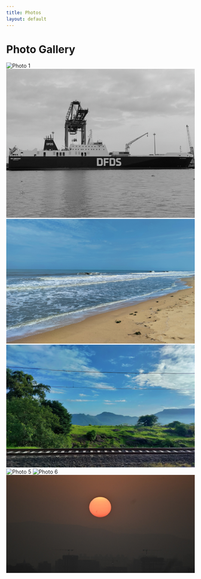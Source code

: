 ```yaml
---
title: Photos
layout: default
---
```


# Photo Gallery

<div class="gallery">
  <img src="/assets/photos/photo1.jpg" alt="Photo 1" onclick="openLightbox(this)">
  <img src="/assets/photos/photo2.jpg" alt="Photo 2" onclick="openLightbox(this)">
  <img src="/assets/photos/photo3.jpg" alt="Photo 3" onclick="openLightbox(this)">
  <img src="/assets/photos/photo4.jpg" alt="Photo 4" onclick="openLightbox(this)">
  <img src="/assets/photos/photo5.JPG" alt="Photo 5" onclick="openLightbox(this)">
  <img src="/assets/photos/photo6.JPG" alt="Photo 6" onclick="openLightbox(this)">
  <img src="/assets/photos/photo7.jpg" alt="Photo 7" onclick="openLightbox(this)">
</div>

<!-- Lightbox -->
<div id="lightbox" class="lightbox" onclick="closeLightbox()">
  <img id="lightbox-img">
</div>
